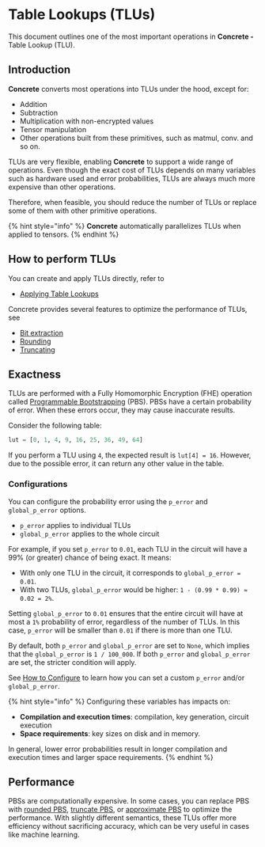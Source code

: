 # Table Lookups (TLUs)

This document outlines one of the most important operations in **Concrete -** Table Lookup (TLU).

## Introduction

**Concrete** converts most operations into TLUs under the hood, except for:

* Addition
* Subtraction
* Multiplication with non-encrypted values
* Tensor manipulation
* Other operations built from these primitives, such as matmul, conv. and so on.

TLUs are very flexible, enabling **Concrete** to support a wide range of operations. Even though the exact cost of TLUs depends on many variables such as hardware used and error probabilities, TLUs are always much more expensive than other operations.

Therefore, when feasible, you should reduce the number of TLUs or replace some of them with other primitive operations.

{% hint style="info" %}
**Concrete** automatically parallelizes TLUs when applied to tensors.
{% endhint %}

## How to perform TLUs

You can create and apply TLUs directly, refer to

* [Applying Table Lookups](applying-table-lookups.md)

Concrete provides several features to optimize the performance of TLUs, see

* [Bit extraction](bit\_extraction.md)
* [Rounding ](rounding.md)
* [Truncating](truncating.md)

## Exactness

TLUs are performed with a Fully Homomorphic Encryption (FHE) operation called [Programmable Bootstrapping](../fhe\_basics.md#function-evaluation) (PBS). PBSs have a certain probability of error. When these errors occur, they may cause inaccurate results.

Consider the following table:

```python
lut = [0, 1, 4, 9, 16, 25, 36, 49, 64]
```

If you perform a TLU using `4`, the expected result is `lut[4] = 16`. However, due to the possible error, it can return any other value in the table.

### Configurations

You can configure the probability error using the `p_error` and `global_p_error` options.

* `p_error` applies to individual TLUs
* `global_p_error` applies to the whole circuit

For example, if you set `p_error` to `0.01`, each TLU in the circuit will have a 99% (or greater) chance of being exact. It means:

* With only one TLU in the circuit, it corresponds to `global_p_error = 0.01`.
* With two TLUs, `global_p_error` would be higher: `1 - (0.99 * 0.99) ≈ 0.02 = 2%`.

Setting `global_p_error` to `0.01` ensures that the entire circuit will have at most a `1%` probability of error, regardless of the number of TLUs. In this case, `p_error` will be smaller than `0.01` if there is more than one TLU.

By default, both `p_error` and `global_p_error` are set to `None`, which implies that the `global_p_error` is `1 / 100_000`. If both `p_error` and `global_p_error` are set, the stricter condition will apply.

See [How to Configure](../../guides/configure.md) to learn how you can set a custom `p_error` and/or `global_p_error`.

{% hint style="info" %}
Configuring these variables has impacts on:

* **Compilation and execution times**: compilation, key generation, circuit execution
* **Space requirements**: key sizes on disk and in memory.

In general, lower error probabilities result in longer compilation and execution times and larger space requirements.
{% endhint %}

## Performance

PBSs are computationally expensive. In some cases, you can replace PBS with [rounded PBS](rounding.md), [truncate PBS](truncating.md), or [approximate PBS](rounding.md) to optimize the performance. With slightly different semantics, these TLUs offer more efficiency without sacrificing accuracy, which can be very useful in cases like machine learning.

